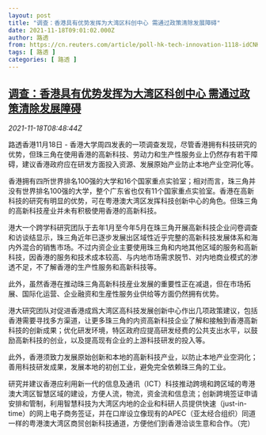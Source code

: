 ```yaml
---
layout: post
title: "调查：香港具有优势发挥为大湾区科创中心 需通过政策清除发展障碍"
date: 2021-11-18T09:01:02.000Z
author: 路透
from: https://cn.reuters.com/article/poll-hk-tech-innovation-1118-idCNKBS2I30P1
tags: [ 路透 ]
categories: [ 路透 ]
---
```

<!--1637226062000-->
[调查：香港具有优势发挥为大湾区科创中心 需通过政策清除发展障碍](https://cn.reuters.com/article/poll-hk-tech-innovation-1118-idCNKBS2I30P1)
------

<div>
<div><i>2021-11-18T08:48:44Z</i></div><p>路透香港11月18日 - 香港大学周四发表的一项调查发现，尽管香港拥有科技研究的优势，但珠三角在使用香港的高新科技、劳动力和生产性服务业上仍然存有若干障碍，建议香港政府应在研发方面投入资源、发展原始产业防止本地产业空洞化等。</p><p>香港拥有四所世界排名100强的大学和16个国家重点实验室；相对而言，珠三角并没有世界排名100强的大学，整个广东省也仅有11个国家重点实验室。香港在高新科技的研究有明显的优势，可在粤港澳大湾区发挥科技创新中心的角色。但珠三角的高新科技産业并未有积极使用香港的高新科技。</p><p>港大一个跨学科研究团队于去年1月至今年5月在珠三角开展高新科技企业问卷调查和访谈结显示，珠三角近年已逐步发展出区域性近乎完整的高新科技发展体系和海内外混合的销售市场。不过内资企业主要使用珠三角和内地其他区域的服务和高新科技，因香港的服务和技术成本较高、与内地市场需求脱节、对内地商业模式的渗透不足，不了解香港的生产性服务和高新科技等。</p><p>此外，虽然香港在推动珠三角高新科技産业发展的重要性正在减退，但在市场拓展、国际化运营、企业融资和生産性服务业供给等方面仍然拥有优势。</p><p>港大研究团队对促进香港成爲大湾区高科技发展创新中心作出几项政策建议，包括香港需要寻找多方渠道，让更多珠三角的内资高新科技企业了解和接触到香港高新科技的创新成果；优化研发环境，特区政府应提高研发经费的公共支出水平，以鼓励高新科技的创业，以及提高现有企业的上游科技研发的投入等。</p><p>此外，香港须致力发展原始创新和本地的高新科技产业，以防止本地产业空洞化；善用科技研发成果，发展本地的初创工业，避免完全依赖珠三角的工业。</p><p>研究并建议香港应利用新一代的信息及通讯（ICT）科技推动跨境和跨区域的粤港澳大湾区智慧区域的建设，方便人流，物流，资金流和信息流；创新跨境签证申请安排和管制，利用智慧科技为大湾区内地的企业和科研人员提供快速（just-in-time）的网上电子商务签证，并在口岸设立像现有的APEC（亚太经合组织）同道一样的粤港澳大湾区商贸创新科技通道，方便他们到香港洽谈生意和合作。（完）</p>
</div>
